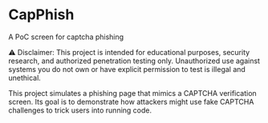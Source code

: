 # CapPhish
A PoC screen for captcha phishing 

⚠️ Disclaimer: This project is intended for educational purposes, security research, and authorized penetration testing only. Unauthorized use against systems you do not own or have explicit permission to test is illegal and unethical.

This project simulates a phishing page that mimics a CAPTCHA verification screen. Its goal is to demonstrate how attackers might use fake CAPTCHA challenges to trick users into running code.
